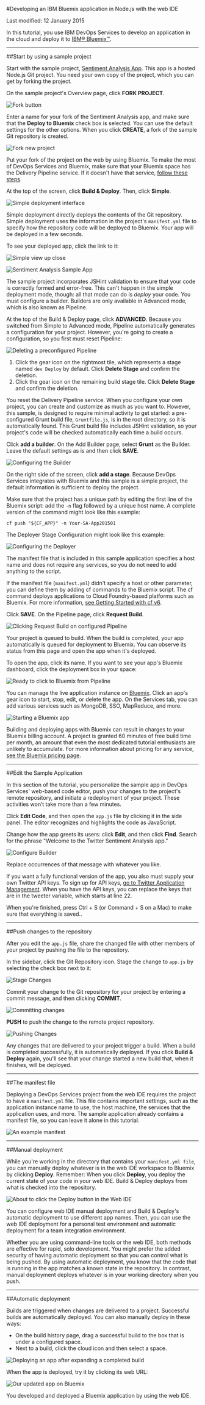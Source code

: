 #Developing an IBM Bluemix application in Node.js with the web IDE

Last modified: 12 January 2015

In this tutorial, you use IBM DevOps Services to develop an application in the cloud and deploy it to [IBM® Bluemix™][1].

---
##Start by using a sample project

Start with the sample project, [Sentiment Analysis App][2]. This app is a hosted Node.js Git project. You need your own copy of the project, which you can get by forking the project. 

On the sample project's Overview page, click **FORK PROJECT**.

![Fork button][3]

Enter a name for your fork of the Sentiment Analysis app, and make sure that the **Deploy to Bluemix** check box is selected. You can use the default settings for the other options. When you click **CREATE**, a fork of the sample Git repository is created.

![Fork new project][4]

Put your fork of the project on the web by using Bluemix. To make the most of DevOps Services and Bluemix, make sure that your Bluemix space has the Delivery Pipeline service. If it doesn't have that service, [follow these steps][26].

At the top of the screen, click **Build &amp; Deploy**. Then, click **Simple**.

![Simple deployment interface][5]

Simple deployment directly deploys the contents of the Git repository. Simple deployment uses the information in the project's `manifest.yml` file to specify how the repository code will be deployed to Bluemix. Your app will be deployed in a few seconds. 

To see your deployed app, click the link to it:

![Simple view up close][6]
 
![Sentiment Analysis Sample App][7]

The sample project incorporates JSHint validation to ensure that your code is correctly formed and error-free. This can't happen in the simple deployment mode, though: all that mode can do is *deploy* your code. You must configure a builder. Builders are only available in Advanced mode, which is also known as Pipeline. 

At the top of the Build & Deploy page, click **ADVANCED**. Because you switched from Simple to Advanced mode, Pipeline automatically generates a configuration for your project. However, you're going to create a configuration, so you first must reset Pipeline:

![Deleting a preconfigured Pipeline][25]

1. Click the gear icon on the rightmost tile, which represents a stage named `dev Deploy` by default. Click **Delete Stage** and confirm the deletion.
2. Click the gear icon on the remaining build stage tile. Click **Delete Stage** and confirm the deletion.
 
You reset the Delivery Pipeline service. When you configure your own project, you can create and customize as much as you want to. However, this sample, is designed to require minimal activity to get started: a pre-configured Grunt build file, `Gruntfile.js`, is in the root directory, so it is automatically found. This Grunt build file includes JSHint validation, so your project's code will be checked automatically each time a build occurs.

Click **add a builder**. On the Add Builder page, select **Grunt** as the Builder. Leave the default settings as is and then click **SAVE**.

![Configuring the Builder][8]

On the right side of the screen, click **add a stage**. Because DevOps Services integrates with Bluemix and this sample is a simple project, the default information is sufficient to deploy the project. 

Make sure that the project has a unique path by editing the first line of the Bluemix script: add the `-n` flag followed by a unique host name. A complete version of the command might look like this example:
 
    cf push "${CF_APP}" -n Your-SA-App201501

The Deployer Stage Configuration might look like this example:

![Configuring the Deployer][9]

The manifest file that is included in this sample application specifies a host name and does not require any services, so you do not need to add anything to the script.

If the manifest file (`manifest.yml`) didn't specify a host or other parameter, you can define them by adding cf commands to the Bluemix script. The cf command deploys applications to Cloud Foundry-based platforms such as Bluemix. For more information, [see Getting Started with cf v6][24].

Click **SAVE**. On the Pipeline page, click **Request Build**.

![Clicking Request Build on configured Pipeline][23]

Your project is queued to build. When the build is completed, your app automatically is queued for deployment to Bluemix. You can observe its status from this page and open the app when it's deployed.

To open the app, click its name. If you want to see your app's Bluemix dashboard, click the deployment box in your space:

![Ready to click to Bluemix from Pipeline][10]

You can manage the live application instance on [Bluemix][11]. Click an app's gear icon to start, stop, edit, or delete the app. On the Services tab, you can add various services such as MongoDB, SSO, MapReduce, and more.
 

![Starting a Bluemix app][12]

Building and deploying apps with Bluemix can result in charges to your Bluemix billing account. A project is granted 60 minutes of free build time per month, an amount that even the most dedicated tutorial enthusiasts are unlikely to accumulate. For more information about pricing for any service, [see the Bluemix pricing page](https://bluemix.net/#/pricing).

---
##Edit the Sample Application

In this section of the tutorial, you personalize the sample app in DevOps Services' web-based code editor, push your changes to the project's remote repository, and initiate a redeployment of your project. These activities won’t take more than a few minutes.

Click **Edit Code**, and then open the `app.js` file by clicking it in the side panel. The editor recognizes and highlights the code as JavaScript.

Change how the app greets its users: click **Edit**, and then click **Find**. Search for the phrase "Welcome to the Twitter Sentiment Analysis app."

![Configure Builder][13]

Replace occurrences of that message with whatever you like.

If you want a fully functional version of the app, you also must supply your own Twitter API keys. To sign up for API keys, [go to Twitter Application Management][27]. When you have the API keys, you can replace the keys that are in the tweeter variable, which starts at line 22. 

When you're finished, press Ctrl + S (or Command + S on a Mac) to make sure that everything is saved..

---
##Push changes to the repository

After you edit the `app.js` file, share the changed file with other members of your project by pushing the file to the repository. 

In the sidebar, click the Git Repository icon. Stage the change to `app.js` by selecting the check box next to it:

![Stage Changes][14]

Commit your change to the Git repository for your project by entering a commit message, and then clicking **COMMIT**.

![Committing changes][15]

**PUSH** to push the change to the remote project repository.

![Pushing Changes][16]

Any changes that are delivered to your project trigger a build. When a build is completed successfully, it is automatically deployed. If you click **Build &amp; Deploy** again, you'll see that your change started a new build that, when it finishes, will be deployed.

---
##The manifest file

Deploying a DevOps Services project from the web IDE requires the project to have a `manifest.yml` file. This file contains important settings, such as the application instance name to use, the host machine, the services that the application uses, and more. The sample application already contains a manifest file, so you can leave it alone in this tutorial.

![An example manifest][17]

---
##Manual deployment

While you're working in the directory that contains your `manifest.yml file`, you can manually deploy whatever is in the web IDE workspace to Bluemix by clicking **Deploy**. Remember: When you click **Deploy**, you deploy the current state of your code in your web IDE. Build &amp; Deploy deploys from what is checked into the repository.

![About to click the Deploy button in the Web IDE][18]

You can configure web IDE manual deployment and Build &amp; Deploy's automatic deployment to use different app names. Then, you can use the web IDE deployment for a personal test environment and automatic deployment for a team integration environment.

Whether you are using command-line tools or the web IDE, both methods are effective for rapid, solo development. You might prefer the added security of having automatic deployment so that you can control what is being pushed. By using automatic deployment, you know that the code that is running in the app matches a known state in the repository. In contrast, manual deployment deploys whatever is in your working directory when you push.

---
##Automatic deployment

Builds are triggered when changes are delivered to a project. Successful builds are automatically deployed. You can also manually deploy in these ways:
  * On the build history page, drag a successful build to the box that is under a configured space. 
  * Next to a build, click the cloud icon and then select a space. 

![Deploying an app after expanding a completed build][22]

When the app is deployed, try it by clicking its web URL:

![Our updated app on Bluemix][19]

You developed and deployed a Bluemix application by using the web IDE. 

[1]: https://bluemix.net/ (Bluemix)
[2]: https://hub.jazz.net/project/curtispd/Sentiment%20Analysis%20App/overview
[3]: /tutorials/jazzweb/images/forkbutton.png
[4]: /tutorials/jazzweb/images/forknew.png
[5]: /tutorials/jazzweb/images/simpledeployment.png
[6]: /tutorials/jazzweb/images/closesimple.png
[7]: /tutorials/jazzweb/images/stockapp.png
[8]: /tutorials/jazzweb/images/builder1.png
[9]: /tutorials/jazzweb/images/deployscriptex.png
[10]: /tutorials/jazzweb/images/click2blue.png
[11]: https://bluemix.net
[12]: /tutorials/jazzweb/images/startappbluemix.png
[13]: /tutorials/jazzweb/images/autocompletesearch.gif
[14]: /tutorials/jazzweb/images/staging.png
[15]: /tutorials/jazzweb/images/commit.png
[16]: /tutorials/jazzweb/images/pushing.png
[17]: /tutorials/jazzweb/images/manifest.gif
[18]: /tutorials/jazzweb/images/manualdeploy.png
[19]: /tutorials/jazzweb/images/updatedapp.png
[20]: https://www.ibmdw.net/answers?community=jazzhub (forum)
[21]: mailto:hub%40jazz.net
[22]: /tutorials/jazzweb/images/deployto.png
[23]: /tutorials/jazzweb/images/request-build.png  
[24]: http://docs.cloudfoundry.org/devguide/installcf/whats-new-v6.html
[25]: /tutorials/jazzweb/images/config-to-delete.png
[26]: https://www.ng.bluemix.net/docs/#services/DeliveryPipeline/index.html#getstartwithCD
[27]: https://dev.twitter.com/apps